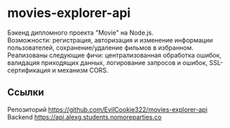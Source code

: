 # movies-explorer-api

Бэкенд дипломного проекта "Movie" на Node.js.\
Возможности: регистрация, авторизация и изменение информации пользователей, сохранение/удаление фильмов в избранном.\
Реализованы следующие фичи: централизованная обработка ошибок, валидация приходящих данных, логирование запросов и ошибок, SSL-сертификация и механизм CORS.

## Ссылки

Репозиторий https://github.com/EvilCookie322/movies-explorer-api \
Backend https://api.alexg.students.nomoreparties.co
